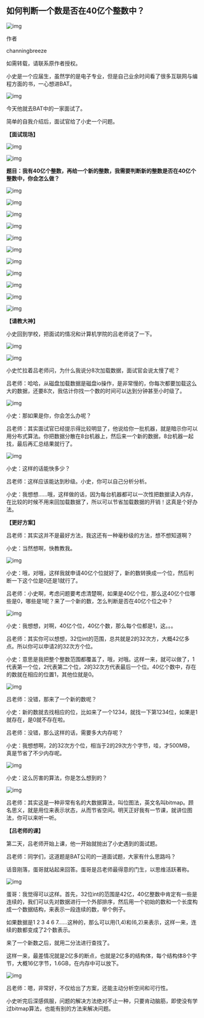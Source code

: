 ## 如何判断一个数是否在40亿个整数中？

![img](https://mmbiz.qpic.cn/mmbiz_jpg/1hReHaqafafoECOhLn7Aek9lmuTfPzZJDATwbyX2tdKHaXXIQEKaiaiat8ecAhBa5whFdiaQbUCjI7HBuv3bTvsyA/640?wx_fmt=jpeg&tp=webp&wxfrom=5&wx_lazy=1&wx_co=1)

作者

channingbreeze

如需转载，请联系原作者授权。



小史是一个应届生，虽然学的是电子专业，但是自己业余时间看了很多互联网与编程方面的书，一心想进BAT。



![img](https://mmbiz.qpic.cn/mmbiz_jpg/1hReHaqafafoECOhLn7Aek9lmuTfPzZJDATwbyX2tdKHaXXIQEKaiaiat8ecAhBa5whFdiaQbUCjI7HBuv3bTvsyA/640?wx_fmt=jpeg&tp=webp&wxfrom=5&wx_lazy=1&wx_co=1)



今天他就去BAT中的一家面试了。



简单的自我介绍后，面试官给了小史一个问题。



**【面试现场】**



![img](https://mmbiz.qpic.cn/mmbiz_jpg/1hReHaqafafoECOhLn7Aek9lmuTfPzZJyXXtu6DLNAh12tnL1xeeFwO3MqALadPXvWVY2ooto3GAIS1vlKwp6A/640?wx_fmt=jpeg&tp=webp&wxfrom=5&wx_lazy=1&wx_co=1)



![img](https://mmbiz.qpic.cn/mmbiz_jpg/1hReHaqafafoECOhLn7Aek9lmuTfPzZJmfcIwr54XhCocvX2KicFfuqlCtrUXXbEYejdQaIFI3Hp5iaQqJFwiccqA/640?wx_fmt=jpeg&tp=webp&wxfrom=5&wx_lazy=1&wx_co=1)



**题目：我有40亿个整数，再给一个新的整数，我需要判断新的整数是否在40亿个整数中，你会怎么做？**



![img](https://mmbiz.qpic.cn/mmbiz_jpg/1hReHaqafafoECOhLn7Aek9lmuTfPzZJW8qiblPsXtog0hqTBl8T97wuxibyHkIqpJJbicTC81vMbj3PUQWAHmqZg/640?wx_fmt=jpeg&tp=webp&wxfrom=5&wx_lazy=1&wx_co=1)



![img](https://mmbiz.qpic.cn/mmbiz_jpg/1hReHaqafafoECOhLn7Aek9lmuTfPzZJErlQZY7jjZicxNnXahQoQjIwibQicbgKmCG5nQIwADgOFD1OgyDmic6Kkw/640?wx_fmt=jpeg&tp=webp&wxfrom=5&wx_lazy=1&wx_co=1)

![img](https://mmbiz.qpic.cn/mmbiz_jpg/1hReHaqafafoECOhLn7Aek9lmuTfPzZJiaISIFnAAW5eSnkPTibsAicgl0GBFCkickIibuS1n2QoZ2nTLCSxvuw8mrw/640?wx_fmt=jpeg&tp=webp&wxfrom=5&wx_lazy=1&wx_co=1)

![img](https://mmbiz.qpic.cn/mmbiz_jpg/1hReHaqafafoECOhLn7Aek9lmuTfPzZJNQQezib0zjLic79dfBbLhu3GrlFeEZQonPmj1MNO7uy2w8WtrSfqRwLg/640?wx_fmt=jpeg&tp=webp&wxfrom=5&wx_lazy=1&wx_co=1)



![img](https://mmbiz.qpic.cn/mmbiz_jpg/1hReHaqafafoECOhLn7Aek9lmuTfPzZJlPRibrCmOPj5cuuS7CPsMKz4GK514naeItHgKugYX7gFLmws7AicZfAw/640?wx_fmt=jpeg&tp=webp&wxfrom=5&wx_lazy=1&wx_co=1)



![img](https://mmbiz.qpic.cn/mmbiz_jpg/1hReHaqafafoECOhLn7Aek9lmuTfPzZJSvZERibpwCxNj1tVg9JMBhQFgmxu9wECO4tanrhUm1rGh3QHLn2cibww/640?wx_fmt=jpeg&tp=webp&wxfrom=5&wx_lazy=1&wx_co=1)



![img](https://mmbiz.qpic.cn/mmbiz_jpg/1hReHaqafafoECOhLn7Aek9lmuTfPzZJrtH58me3fB5GN5cBjaY8jGDWnUE8SvQibEQ3l5e5aGruB0fwBMJicCag/640?wx_fmt=jpeg&tp=webp&wxfrom=5&wx_lazy=1&wx_co=1)



![img](https://mmbiz.qpic.cn/mmbiz_jpg/1hReHaqafafoECOhLn7Aek9lmuTfPzZJRtPJqX2U6vke021wSTtVofKjhr1jTqzAN4tB1v50LXzHtAd5AALLgA/640?wx_fmt=jpeg&tp=webp&wxfrom=5&wx_lazy=1&wx_co=1)



![img](https://mmbiz.qpic.cn/mmbiz_jpg/1hReHaqafafoECOhLn7Aek9lmuTfPzZJiaEo620icTZGh1sVU1BWgB4ic4ZtQQbibGudl18iamrFhHUKP9oK6j5ad5g/640?wx_fmt=jpeg&tp=webp&wxfrom=5&wx_lazy=1&wx_co=1)



![img](https://mmbiz.qpic.cn/mmbiz_jpg/1hReHaqafafoECOhLn7Aek9lmuTfPzZJIibqZTLdJkxP7ibpyalWcJMR5oiabtd3gj72aFmm9cym1pncrRWRpMOTA/640?wx_fmt=jpeg&tp=webp&wxfrom=5&wx_lazy=1&wx_co=1)



![img](https://mmbiz.qpic.cn/mmbiz_jpg/1hReHaqafafoECOhLn7Aek9lmuTfPzZJVoia4ic3nARH2OqeBBoNicP9YkP5cjBHPPYuHnAQnrTlH14BJMjvkCZeA/640?wx_fmt=jpeg&tp=webp&wxfrom=5&wx_lazy=1&wx_co=1)



**【请教大神】**



小史回到学校，把面试的情况和计算机学院的吕老师说了一下。



![img](https://mmbiz.qpic.cn/mmbiz_jpg/1hReHaqafafoECOhLn7Aek9lmuTfPzZJ0B2wUL1CrhnCmdIMjz7XYuTTVl4galltQIJaBV0jXlhkuIY08uPpkQ/640?wx_fmt=jpeg&tp=webp&wxfrom=5&wx_lazy=1&wx_co=1)

![img](https://mmbiz.qpic.cn/mmbiz_jpg/1hReHaqafafoECOhLn7Aek9lmuTfPzZJfaqv6Am4GtNP1Xib6EibGJpoQibOWB9WW2jULefXssdiadFW65DpoLPGSA/640?wx_fmt=jpeg&tp=webp&wxfrom=5&wx_lazy=1&wx_co=1)



小史忙拉着吕老师问，为什么我说分8次加载数据，面试官会说太慢了呢？



吕老师：哈哈，从磁盘加载数据是磁盘io操作，是非常慢的，你每次都要加载这么大的数据，还要8次，我估计你找一个数的时间可以达到分钟甚至小时级了。



![img](https://mmbiz.qpic.cn/mmbiz_jpg/1hReHaqafafoECOhLn7Aek9lmuTfPzZJenhicdMRrr2icoTiahTsfY8KHPiaULQm8ibA7glUVDtd6Oo86icAYyDAYbzw/640?wx_fmt=jpeg&tp=webp&wxfrom=5&wx_lazy=1&wx_co=1)



小史：那如果是你，你会怎么办呢？



吕老师：其实面试官已经提示得比较明显了，他说给你一批机器，就是暗示你可以用分布式算法。你把数据分散在8台机器上，然后来一个新的数据，8台机器一起找，最后再汇总结果就行了。



![img](https://mmbiz.qpic.cn/mmbiz_jpg/1hReHaqafafoECOhLn7Aek9lmuTfPzZJ6vIKxJeibQlRQto0N0gmWLfFq9ruNYQHOXECutEDGS2Xibicspj1z73nw/640?wx_fmt=jpeg&tp=webp&wxfrom=5&wx_lazy=1&wx_co=1)



小史：这样的话能快多少？



吕老师：这样应该能达到秒级。小史，你可以自己分析分析。



小史：我想想……哦，这样做的话，因为每台机器都可以一次性把数据读入内存，在比较的时候不用来回加载数据了，所以可以节省加载数据的开销！这真是个好办法。



**【更好方案】**



吕老师：其实这并不是最好方法，我这还有一种毫秒级的方法，想不想知道啊？



小史：当然想啊，快教教我。



![img](https://mmbiz.qpic.cn/mmbiz_jpg/1hReHaqafafoECOhLn7Aek9lmuTfPzZJkUOwd3ME81oA9kYSkD0R9gJncV9ndtibTs7HXUPYKqmf7PK7gp8nWfA/640?wx_fmt=jpeg&tp=webp&wxfrom=5&wx_lazy=1&wx_co=1)



小史：哦，对哦，这样我就申请40亿个位就好了，新的数转换成一个位，然后判断一下这个位是0还是1就行了。



吕老师：小史啊，考虑问题要考虑清楚啊，如果是40亿个位，那么这40亿个位哪些是0，哪些是1呢？来了一个新的数，怎么判断是否在40亿个位之中？



![img](https://mmbiz.qpic.cn/mmbiz_jpg/1hReHaqafafoECOhLn7Aek9lmuTfPzZJPoq7Z0WFrIdV98G3cfmiagiaC89Q0iaZtTcbICiaTvicLib1mYzj6hjy3zRg/640?wx_fmt=jpeg&tp=webp&wxfrom=5&wx_lazy=1&wx_co=1)



小史：我想想，对啊，40亿个位，40亿个数，那么每个位都是1，这。。。



吕老师：其实你可以想想，32位int的范围，总共就是2的32次方，大概42亿多点。所以你可以申请2的32次方个位。



小史：意思是我把整个整数范围都覆盖了，哦，对哦。这样一来，就可以做了，1代表第一个位，2代表第二个位，2的32次方代表最后一个位。40亿个数中，存在的数就在相应的位置1，其他位就是0。



![img](https://mmbiz.qpic.cn/mmbiz_jpg/1hReHaqafafoECOhLn7Aek9lmuTfPzZJIYXg1aviclPE1Fg2PwGsficmgF7Kibowg09Da4TAoLpwYtJ6lv6icECvWw/640?wx_fmt=jpeg&tp=webp&wxfrom=5&wx_lazy=1&wx_co=1)





吕老师：没错，那来了一个新的数呢？



小史：新的数就去找相应的位，比如来了一个1234，就找一下第1234位，如果是1就存在，是0就不存在啦。



吕老师：没错，那么这样的话，需要多大内存呢？



小史：我想想啊，2的32次方个位，相当于2的29次方个字节，哇，才500MB，真是节省了不少内存呢。



![img](https://mmbiz.qpic.cn/mmbiz_jpg/1hReHaqafafoECOhLn7Aek9lmuTfPzZJkibHc3JzumRcno07CYn7wblfAIUsI9s5wRWb1ymL45nPkEiceqJf4Cow/640?wx_fmt=jpeg&tp=webp&wxfrom=5&wx_lazy=1&wx_co=1)



小史：这么厉害的算法，你是怎么想到的？



![img](https://mmbiz.qpic.cn/mmbiz_jpg/1hReHaqafafoECOhLn7Aek9lmuTfPzZJvibwI3DkKvicibkUCn6qIeHicZaGhu2sjUT5HKlMTlMwCohccaYerLhv4w/640?wx_fmt=jpeg&tp=webp&wxfrom=5&wx_lazy=1&wx_co=1)



吕老师：其实这是一种非常有名的大数据算法，叫位图法，英文名叫bitmap。顾名思义，就是用位来表示状态，从而节省空间。明天正好我有一节课，就讲位图法，你可以来听一听。



**【吕老师的课】**



第二天，吕老师开始上课，他一开始就抛出了小史遇到的面试题。



吕老师：同学们，这道题是BAT公司的一道面试题，大家有什么思路吗？



话音刚落，蛋哥就站起来回答。蛋哥是吕老师最得意的门生，以思维活跃著称。



![img](https://mmbiz.qpic.cn/mmbiz_jpg/1hReHaqafafoECOhLn7Aek9lmuTfPzZJpBbnuODFVmRN4ZpJszm70ibQr50Lmac0KkSibKh3ReTS6W3axn7iav7icw/640?wx_fmt=jpeg&tp=webp&wxfrom=5&wx_lazy=1&wx_co=1)



蛋哥：我觉得可以这样。首先，32位int的范围是42亿，40亿整数中肯定有一些是连续的，我们可以先对数据进行一个外部排序，然后用一个初始的数和一个长度构成一个数据结构，来表示一段连续的数，举个例子。

如果数据是1 2 3 4 6 7……这种的，那么可以用(1,4)和(6,2)来表示，这样一来，连续的数都变成了2个数表示。

来了一个新数之后，就用二分法进行查找了。

这样一来，最差情况就是2亿多的断点，也就是2亿多的结构体，每个结构体8个字节，大概16亿字节，1.6GB，在内存中可以放下。



![img](https://mmbiz.qpic.cn/mmbiz_jpg/1hReHaqafafoECOhLn7Aek9lmuTfPzZJ9U9969s5c8Av7XHRrvict99msfkN8xDn8tVHDb4oNbr9a2TqVVvrmSA/640?wx_fmt=jpeg&tp=webp&wxfrom=5&wx_lazy=1&wx_co=1)



吕老师：嗯，非常好，不仅给出了方案，还能主动分析空间和可行性。



小史听完后深感佩服，问题的解决方法绝对不止一种，只要肯动脑筋，即使没有学过bitmap算法，也能有别的方法来解决问题。

